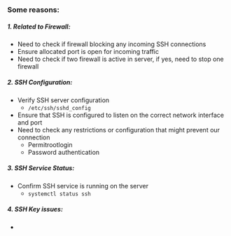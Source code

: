 
### Some reasons:

##### 1. Related to Firewall:
* Need to check if firewall blocking any incoming SSH connections
* Ensure allocated port is open for incoming traffic
* Need to check if two firewall is active in server, if yes, need to stop one firewall

##### 2. SSH Configuration:
* Verify SSH server configuration
	* `/etc/ssh/sshd_config`
* Ensure that SSH is configured to listen on the correct network interface and port
* Need to check any restrictions or configuration that might prevent our connection
	* Permitrootlogin
	* Password authentication

##### 3. SSH Service Status:
* Confirm SSH service is running on the server
	* `systemctl status ssh`

##### 4. SSH Key issues:
* 